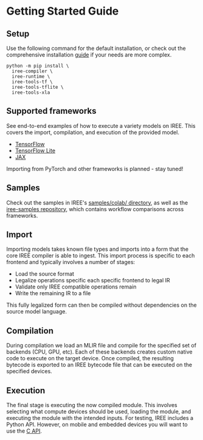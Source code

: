 # Getting Started Guide

## Setup

Use the following command for the default installation, or check out the
comprehensive installation [guide](../bindings/python.md) if your needs are more complex.

```
python -m pip install \
  iree-compiler \
  iree-runtime \
  iree-tools-tf \
  iree-tools-tflite \
  iree-tools-xla
```

## Supported frameworks

See end-to-end examples of how to execute a variety models on IREE. This covers
the import, compilation, and execution of the provided model.

* [TensorFlow](./tensorflow.md)
* [TensorFlow Lite](./tflite.md)
* [JAX](./jax.md)

Importing from PyTorch and other frameworks is planned - stay tuned!

## Samples

Check out the samples in IREE's
[samples/colab/ directory](https://github.com/iree-org/iree/tree/main/colab),
as well as the [iree-samples repository](https://github.com/google/iree-samples),
which contains workflow comparisons across frameworks.

## Import

Importing models takes known file types and imports into a form that the core IREE
compiler is able to ingest. This import process is specific to each frontend and typically
involves a number of stages:

* Load the source format
* Legalize operations specific each specific frontend to legal IR
* Validate only IREE compatible operations remain
* Write the remaining IR to a file

This fully legalized form can then be compiled without dependencies on the
source model language.

## Compilation

During compilation we load an MLIR file and compile for the specified set of backends
(CPU, GPU, etc).  Each of these backends creates custom native code to execute on the
target device.  Once compiled, the resulting bytecode is exported to an IREE bytecode
file that can be executed on the specified devices.

## Execution

The final stage is executing the now compiled module. This involves selecting what
compute devices should be used, loading the module, and executing the module with the
intended inputs. For testing, IREE includes a Python API. However, on mobile and embedded devices you
will want to use the [C API](../deployment-configurations/index.md).
